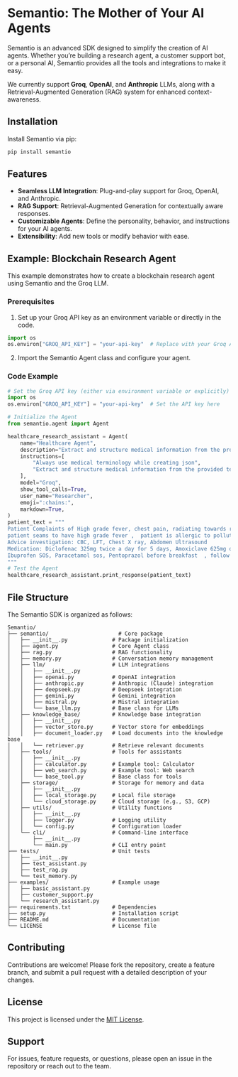 # Semantio: The Mother of Your AI Agents

Semantio is an advanced SDK designed to simplify the creation of AI agents. Whether you’re building a research agent, a customer support bot, or a personal AI, Semantio provides all the tools and integrations to make it easy.

We currently support **Groq**, **OpenAI**, and **Anthropic** LLMs, along with a Retrieval-Augmented Generation (RAG) system for enhanced context-awareness.

## Installation
Install Semantio via pip:
```bash
pip install semantio
```

## Features
- **Seamless LLM Integration**: Plug-and-play support for Groq, OpenAI, and Anthropic.
- **RAG Support**: Retrieval-Augmented Generation for contextually aware responses.
- **Customizable Agents**: Define the personality, behavior, and instructions for your AI agents.
- **Extensibility**: Add new tools or modify behavior with ease.

## Example: Blockchain Research Agent
This example demonstrates how to create a blockchain research agent using Semantio and the Groq LLM.

### Prerequisites
1. Set up your Groq API key as an environment variable or directly in the code.

```python
import os
os.environ["GROQ_API_KEY"] = "your-api-key"  # Replace with your Groq API key
```

2. Import the Semantio Agent class and configure your agent.

### Code Example
```python
# Set the Groq API key (either via environment variable or explicitly)
import os
os.environ["GROQ_API_KEY"] = "your-api-key"  # Set the API key here

# Initialize the Agent
from semantio.agent import Agent

healthcare_research_assistant = Agent(
    name="Healthcare Agent",
    description="Extract and structure medical information from the provided text into a JSON format used in healthcare",
    instructions=[
        "Always use medical terminology while creating json",
        "Extract and structure medical information from the provided text into a JSON format used in healthcare",
    ],
    model="Groq",
    show_tool_calls=True,
    user_name="Researcher",
    emoji=":chains:",
    markdown=True,
)
patient_text = """
Patient Complaints of High grade fever, chest pain, radiating towards right shoulder. Sweating,
patient seams to have high grade fever ,  patient is allergic to pollution , diagnosis high grade fever , plan of care comeback after 2 days , instructions take rest and drink lot of water  Palpitation since 5 days.
Advice investigation: CBC, LFT, Chest X ray, Abdomen Ultrasound
Medication: Diclofenac 325mg twice a day for 5 days, Amoxiclave 625mg once a day for 5 days, Azithromycin 500mg Once a day
Ibuprofen SOS, Paracetamol sos, Pentoprazol before breakfast  , follow up after 2 days
"""
# Test the Agent
healthcare_research_assistant.print_response(patient_text)
```

## File Structure
The Semantio SDK is organized as follows:
```
Semantio/
├── semantio/                      # Core package
│   ├── __init__.py              # Package initialization
│   ├── agent.py                 # Core Agent class
│   ├── rag.py                   # RAG functionality
│   ├── memory.py                # Conversation memory management
│   ├── llm/                     # LLM integrations
│   │   ├── __init__.py
│   │   ├── openai.py            # OpenAI integration
│   │   ├── anthropic.py         # Anthropic (Claude) integration
│   │   ├── deepseek.py          # Deepseek integration
│   │   ├── gemini.py            # Gemini integration
│   │   ├── mistral.py           # Mistral integration
│   │   └── base_llm.py          # Base class for LLMs
│   ├── knowledge_base/          # Knowledge base integration
│   │   ├── __init__.py
│   │   ├── vector_store.py      # Vector store for embeddings
│   │   ├── document_loader.py   # Load documents into the knowledge base
│   │   └── retriever.py         # Retrieve relevant documents
│   ├── tools/                   # Tools for assistants
│   │   ├── __init__.py
│   │   ├── calculator.py        # Example tool: Calculator
│   │   ├── web_search.py        # Example tool: Web search
│   │   └── base_tool.py         # Base class for tools
│   ├── storage/                 # Storage for memory and data
│   │   ├── __init__.py
│   │   ├── local_storage.py     # Local file storage
│   │   └── cloud_storage.py     # Cloud storage (e.g., S3, GCP)
│   ├── utils/                   # Utility functions
│   │   ├── __init__.py
│   │   ├── logger.py            # Logging utility
│   │   └── config.py            # Configuration loader
│   └── cli/                     # Command-line interface
│       ├── __init__.py
│       └── main.py              # CLI entry point
├── tests/                       # Unit tests
│   ├── __init__.py
│   ├── test_assistant.py
│   ├── test_rag.py
│   └── test_memory.py
├── examples/                    # Example usage
│   ├── basic_assistant.py
│   ├── customer_support.py
│   └── research_assistant.py
├── requirements.txt             # Dependencies
├── setup.py                     # Installation script
├── README.md                    # Documentation
└── LICENSE                      # License file
```

## Contributing
Contributions are welcome! Please fork the repository, create a feature branch, and submit a pull request with a detailed description of your changes.

## License
This project is licensed under the [MIT License](LICENSE).

## Support
For issues, feature requests, or questions, please open an issue in the repository or reach out to the team.

